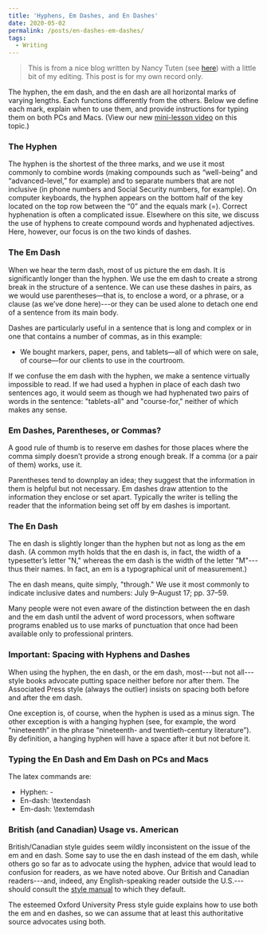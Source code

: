 ```yaml
---
title: 'Hyphens, Em Dashes, and En Dashes'
date: 2020-05-02
permalink: /posts/en-dashes-em-dashes/
tags:
  - Writing
---
```


> This is from a nice blog written by Nancy Tuten (see [here](https://getitwriteonline.com/articles/en-dashes-em-dashes/)) with a little bit of my editing. This post is for my own record only.

The hyphen, the em dash, and the en dash are all horizontal marks of varying lengths. Each functions differently from the others. Below we define each mark, explain when to use them, and provide instructions for typing them on both PCs and Macs. (View our new [mini-lesson video](https://www.youtube.com/watch?v=PSiOINsrnpI&feature=youtu.be) on this topic.)

### The Hyphen

The hyphen is the shortest of the three marks, and we use it most commonly to combine words (making compounds such as “well-being” and “advanced-level,” for example) and to separate numbers that are not inclusive (in phone numbers and Social Security numbers, for example). On computer keyboards, the hyphen appears on the bottom half of the key located on the top row between the “0” and the equals mark (=). Correct hyphenation is often a complicated issue. Elsewhere on this site, we discuss the use of hyphens to create compound words and hyphenated adjectives. Here, however, our focus is on the two kinds of dashes.

### The Em Dash

When we hear the term dash, most of us picture the em dash. It is significantly longer than the hyphen. We use the em dash to create a strong break in the structure of a sentence. We can use these dashes in pairs, as we would use parentheses—that is, to enclose a word, or a phrase, or a clause (as we’ve done here)---or they can be used alone to detach one end of a sentence from its main body.

Dashes are particularly useful in a sentence that is long and complex or in one that contains a number of commas, as in this example:

* We bought markers, paper, pens, and tablets—all of which were on sale, of course—for our clients to use in the courtroom.

If we confuse the em dash with the hyphen, we make a sentence virtually impossible to read. If we had used a hyphen in place of each dash two sentences ago, it would seem as though we had hyphenated two pairs of words in the sentence: "tablets-all" and "course-for," neither of which makes any sense.

### Em Dashes, Parentheses, or Commas?

A good rule of thumb is to reserve em dashes for those places where the comma simply doesn’t provide a strong enough break. If a comma (or a pair of them) works, use it.

Parentheses tend to downplay an idea; they suggest that the information in them is helpful but not necessary. Em dashes draw attention to the information they enclose or set apart. Typically the writer is telling the reader that the information being set off by em dashes is important.

### The En Dash

The en dash is slightly longer than the hyphen but not as long as the em dash. (A common myth holds that the en dash is, in fact, the width of a typesetter’s letter "N," whereas the em dash is the width of the letter "M"---thus their names. In fact, an em is a typographical unit of measurement.)

The en dash means, quite simply, "through." We use it most commonly to indicate inclusive dates and numbers: July 9–August 17; pp. 37–59.

Many people were not even aware of the distinction between the en dash and the em dash until the advent of word processors, when software programs enabled us to use marks of punctuation that once had been available only to professional printers.

### Important: Spacing with Hyphens and Dashes

When using the hyphen, the en dash, or the em dash, most---but not all---style books advocate putting space neither before nor after them. The Associated Press style (always the outlier) insists on spacing both before and after the em dash.

One exception is, of course, when the hyphen is used as a minus sign. The other exception is with a hanging hyphen (see, for example, the word “nineteenth” in the phrase “nineteenth- and twentieth-century literature”). By definition, a hanging hyphen will have a space after it but not before it.

### Typing the En Dash and Em Dash on PCs and Macs

The latex commands are:

* Hyphen: -
* En-dash: \\textendash
* Em-dash: \\textemdash


### British (and Canadian) Usage vs. American

British/Canadian style guides seem wildly inconsistent on the issue of the em and en dash. Some say to use the en dash instead of the em dash, while others go so far as to advocate using the hyphen, advice that would lead to confusion for readers, as we have noted above. Our British and Canadian readers---and, indeed, any English-speaking reader outside the U.S.---should consult the [style manual](https://www.youtube.com/watch?v=PSiOINsrnpI&feature=youtu.be) to which they default.

The esteemed Oxford University Press style guide explains how to use both the em and en dashes, so we can assume that at least this authoritative source advocates using both.
